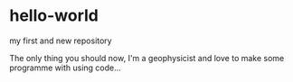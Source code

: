 # hello-world

my first and new repository

The only thing you should now, I'm a geophysicist and love to make some programme with using code...
